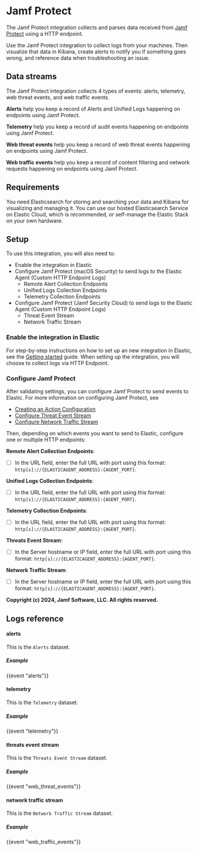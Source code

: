 # Jamf Protect

The Jamf Protect integration collects and parses data received from [Jamf Protect](https://learn.jamf.com/bundle/jamf-protect-documentation/page/About_Jamf_Protect.html) using a HTTP endpoint.

Use the Jamf Protect integration to collect logs from your machines.
Then visualize that data in Kibana, create alerts to notify you if something goes wrong, and reference data when troubleshooting an issue.

## Data streams

The Jamf Protect integration collects 4 types of events: alerts, telemetry, web threat events, and web traffic events.

**Alerts** help you keep a record of Alerts and Unified Logs happening on endpoints using Jamf Protect.

**Telemetry** help you keep a record of audit events happening on endpoints using Jamf Protect.

**Web threat events** help you keep a record of web threat events happening on endpoints using Jamf Protect.

**Web traffic events** help you keep a record of content filtering and network requests happening on endpoints using Jamf Protect.

## Requirements

You need Elasticsearch for storing and searching your data and Kibana for visualizing and managing it.
You can use our hosted Elasticsearch Service on Elastic Cloud, which is recommended, or self-manage the Elastic Stack on your own hardware.

## Setup

To use this integration, you will also need to:
- Enable the integration in Elastic
- Configure Jamf Protect (macOS Security) to send logs to the Elastic Agent (Custom HTTP Endpoint Logs)
    - Remote Alert Collection Endpoints
    - Unified Logs Collection Endpoints
    - Telemetry Collection Endpoints
- Configure Jamf Protect (Jamf Security Cloud) to send logs to the Elastic Agent (Custom HTTP Endpoint Logs)
    - Threat Event Stream 
    - Network Traffic Stream


### Enable the integration in Elastic

For step-by-step instructions on how to set up an new integration in Elastic, see the
[Getting started](https://www.elastic.co/guide/en/welcome-to-elastic/current/getting-started-observability.html) guide.
When setting up the integration, you will choose to collect logs via HTTP Endpoint.

### Configure Jamf Protect

After validating settings, you can configure Jamf Protect to send events to Elastic.
For more information on configuring Jamf Protect, see 
- [Creating an Action Configuration](https://learn.jamf.com/bundle/jamf-protect-documentation/page/Creating_an_Action_Configuration.html)
- [Configure Threat Event Stream](https://learn.jamf.com/bundle/jamf-protect-documentation/page/Configuring_the_Network_Threat_Events_Stream_to_send_HTTP_Events.html)
- [Configure Network Traffic Stream](https://learn.jamf.com/bundle/jamf-protect-documentation/page/Configuring_the_Network_Threat_Events_Stream_to_send_HTTP_Events.html)

Then, depending on which events you want to send to Elastic, configure one or multiple HTTP endpoints:

**Remote Alert Collection Endpoints**:
- [ ] In the URL field, enter the full URL with port using this format: `http[s]://{ELASTICAGENT_ADDRESS}:{AGENT_PORT}`.

**Unified Logs Collection Endpoints**:
- [ ] In the URL field, enter the full URL with port using this format: `http[s]://{ELASTICAGENT_ADDRESS}:{AGENT_PORT}`.

**Telemetry Collection Endpoints**:
- [ ] In the URL field, enter the full URL with port using this format: `http[s]://{ELASTICAGENT_ADDRESS}:{AGENT_PORT}`.

**Threats Event Stream**:
- [ ] In the Server hostname or IP field, enter the full URL with port using this format: `http[s]://{ELASTICAGENT_ADDRESS}:{AGENT_PORT}`.

**Network Traffic Stream**:
- [ ] In the Server hostname or IP field, enter the full URL with port using this format: `http[s]://{ELASTICAGENT_ADDRESS}:{AGENT_PORT}`.


**Copyright (c) 2024, Jamf Software, LLC.  All rights reserved.**

## Logs reference

#### alerts

This is the `Alerts` dataset.

##### Example

{{event "alerts"}}

#### telemetry

This is the `Telemetry` dataset.

##### Example

{{event "telemetry"}}

#### threats event stream

This is the `Threats Event Stream` dataset.

##### Example

{{event "web_threat_events"}}

#### network traffic stream

This is the `Network Traffic Stream` dataset.

##### Example

{{event "web_traffic_events"}}